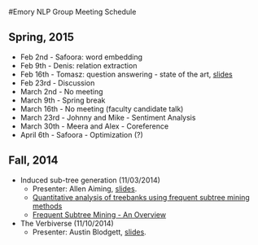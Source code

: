 #Emory NLP Group Meeting Schedule
## Spring, 2015
* Feb 2nd - Safoora: word embedding
* Feb 9th - Denis: relation extraction
* Feb 16th - Tomasz: question answering - state of the art, [slides](http://www.mathcs.emory.edu/~tjurczy/qa/QAPresentation.pdf)
* Feb 23rd - Discussion
* March 2nd - No meeting
* March 9th - Spring break
* March 16th - No meeting (faculty candidate talk)
* March 23rd - Johnny and Mike - Sentiment Analysis
* March 30th - Meera and Alex - Coreference
* April 6th - Safoora - Optimization (?)

## Fall, 2014
* Induced sub-tree generation (11/03/2014)
	- Presenter: Allen Aiming, [slides](https://github.com/clir/nlp-research/wiki/Meeting_Schedule).
	- [Quantitative analysis of treebanks using frequent subtree mining methods](http://www.aclweb.org/anthology/W09-3212)
	- [Frequent Subtree Mining - An Overview](http://www.liacs.nl/~snijssen/mgtsfi.pdf)
* The Verbiverse (11/10/2014)
	- Presenter: Austin Blodgett, [slides](https://github.com/clir/nlp-research/wiki/Meeting_Schedule).
